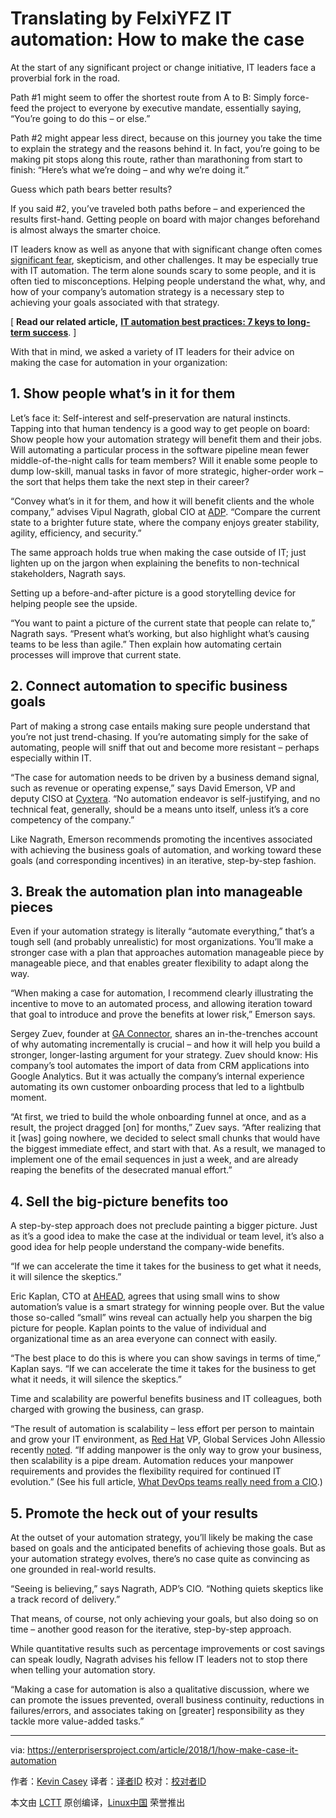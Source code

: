 Translating by FelxiYFZ IT automation: How to make the case
======
At the start of any significant project or change initiative, IT leaders face a proverbial fork in the road.

Path #1 might seem to offer the shortest route from A to B: Simply force-feed the project to everyone by executive mandate, essentially saying, “You’re going to do this – or else.”

Path #2 might appear less direct, because on this journey you take the time to explain the strategy and the reasons behind it. In fact, you’re going to be making pit stops along this route, rather than marathoning from start to finish: “Here’s what we’re doing – and why we’re doing it.”

Guess which path bears better results?

If you said #2, you’ve traveled both paths before – and experienced the results first-hand. Getting people on board with major changes beforehand is almost always the smarter choice.

IT leaders know as well as anyone that with significant change often comes [significant fear][1], skepticism, and other challenges. It may be especially true with IT automation. The term alone sounds scary to some people, and it is often tied to misconceptions. Helping people understand the what, why, and how of your company’s automation strategy is a necessary step to achieving your goals associated with that strategy.

[ **Read our related article,** [**IT automation best practices: 7 keys to long-term success**][2]. ]

With that in mind, we asked a variety of IT leaders for their advice on making the case for automation in your organization:

## 1. Show people what’s in it for them

Let’s face it: Self-interest and self-preservation are natural instincts. Tapping into that human tendency is a good way to get people on board: Show people how your automation strategy will benefit them and their jobs. Will automating a particular process in the software pipeline mean fewer middle-of-the-night calls for team members? Will it enable some people to dump low-skill, manual tasks in favor of more strategic, higher-order work – the sort that helps them take the next step in their career?

“Convey what’s in it for them, and how it will benefit clients and the whole company,” advises Vipul Nagrath, global CIO at [ADP][3]. “Compare the current state to a brighter future state, where the company enjoys greater stability, agility, efficiency, and security.”

The same approach holds true when making the case outside of IT; just lighten up on the jargon when explaining the benefits to non-technical stakeholders, Nagrath says.

Setting up a before-and-after picture is a good storytelling device for helping people see the upside.

“You want to paint a picture of the current state that people can relate to,” Nagrath says. “Present what’s working, but also highlight what’s causing teams to be less than agile.” Then explain how automating certain processes will improve that current state.

## 2. Connect automation to specific business goals

Part of making a strong case entails making sure people understand that you’re not just trend-chasing. If you’re automating simply for the sake of automating, people will sniff that out and become more resistant – perhaps especially within IT.

“The case for automation needs to be driven by a business demand signal, such as revenue or operating expense,” says David Emerson, VP and deputy CISO at [Cyxtera][4]. “No automation endeavor is self-justifying, and no technical feat, generally, should be a means unto itself, unless it’s a core competency of the company.”

Like Nagrath, Emerson recommends promoting the incentives associated with achieving the business goals of automation, and working toward these goals (and corresponding incentives) in an iterative, step-by-step fashion.

## 3. Break the automation plan into manageable pieces

Even if your automation strategy is literally “automate everything,” that’s a tough sell (and probably unrealistic) for most organizations. You’ll make a stronger case with a plan that approaches automation manageable piece by manageable piece, and that enables greater flexibility to adapt along the way.

“When making a case for automation, I recommend clearly illustrating the incentive to move to an automated process, and allowing iteration toward that goal to introduce and prove the benefits at lower risk,” Emerson says.

Sergey Zuev, founder at [GA Connector][5], shares an in-the-trenches account of why automating incrementally is crucial – and how it will help you build a stronger, longer-lasting argument for your strategy. Zuev should know: His company’s tool automates the import of data from CRM applications into Google Analytics. But it was actually the company’s internal experience automating its own customer onboarding process that led to a lightbulb moment.

“At first, we tried to build the whole onboarding funnel at once, and as a result, the project dragged [on] for months,” Zuev says. “After realizing that it [was] going nowhere, we decided to select small chunks that would have the biggest immediate effect, and start with that. As a result, we managed to implement one of the email sequences in just a week, and are already reaping the benefits of the desecrated manual effort.”

## 4. Sell the big-picture benefits too

A step-by-step approach does not preclude painting a bigger picture. Just as it’s a good idea to make the case at the individual or team level, it’s also a good idea for help people understand the company-wide benefits.

“If we can accelerate the time it takes for the business to get what it needs, it will silence the skeptics.”

Eric Kaplan, CTO at [AHEAD][6], agrees that using small wins to show automation’s value is a smart strategy for winning people over. But the value those so-called “small” wins reveal can actually help you sharpen the big picture for people. Kaplan points to the value of individual and organizational time as an area everyone can connect with easily.

“The best place to do this is where you can show savings in terms of time,” Kaplan says. “If we can accelerate the time it takes for the business to get what it needs, it will silence the skeptics.”

Time and scalability are powerful benefits business and IT colleagues, both charged with growing the business, can grasp.

“The result of automation is scalability – less effort per person to maintain and grow your IT environment, as [Red Hat][7] VP, Global Services John Allessio recently [noted][8]. “If adding manpower is the only way to grow your business, then scalability is a pipe dream. Automation reduces your manpower requirements and provides the flexibility required for continued IT evolution.” (See his full article, [What DevOps teams really need from a CIO][8].)

## 5. Promote the heck out of your results

At the outset of your automation strategy, you’ll likely be making the case based on goals and the anticipated benefits of achieving those goals. But as your automation strategy evolves, there’s no case quite as convincing as one grounded in real-world results.

“Seeing is believing,” says Nagrath, ADP’s CIO. “Nothing quiets skeptics like a track record of delivery.”

That means, of course, not only achieving your goals, but also doing so on time – another good reason for the iterative, step-by-step approach.

While quantitative results such as percentage improvements or cost savings can speak loudly, Nagrath advises his fellow IT leaders not to stop there when telling your automation story.

“Making a case for automation is also a qualitative discussion, where we can promote the issues prevented, overall business continuity, reductions in failures/errors, and associates taking on [greater] responsibility as they tackle more value-added tasks.”


--------------------------------------------------------------------------------

via: https://enterprisersproject.com/article/2018/1/how-make-case-it-automation

作者：[Kevin Casey][a]
译者：[译者ID](https://github.com/译者ID)
校对：[校对者ID](https://github.com/校对者ID)

本文由 [LCTT](https://github.com/LCTT/TranslateProject) 原创编译，[Linux中国](https://linux.cn/) 荣誉推出

[a]:https://enterprisersproject.com/user/kevin-casey
[1]:https://enterprisersproject.com/article/2017/10/how-beat-fear-and-loathing-it-change
[2]:https://enterprisersproject.com/article/2018/1/it-automation-best-practices-7-keys-long-term-success?sc_cid=70160000000h0aXAAQ
[3]:https://www.adp.com/
[4]:https://www.cyxtera.com/
[5]:http://gaconnector.com/
[6]:https://www.thinkahead.com/
[7]:https://www.redhat.com/en?intcmp=701f2000000tjyaAAA
[8]:https://enterprisersproject.com/article/2017/12/what-devops-teams-really-need-cio
[9]:https://enterprisersproject.com/email-newsletter?intcmp=701f2000000tsjPAAQ
